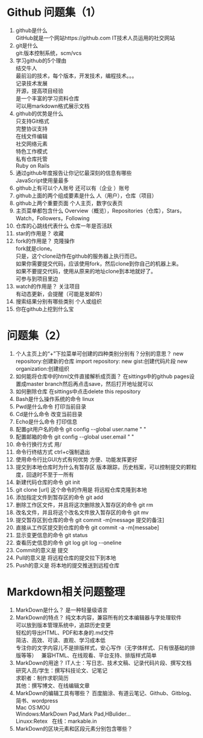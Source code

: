 # Github 问题集（1）
1. github是什么  
GitHub就是一个网站https://github.com
IT技术人员运用的社交网站
2. git是什么  
git:版本控制系统，scm/vcs
3. 学习github的5个理由  
结交牛人  
最前沿的技术，每个版本，开发技术，编程技术。。。  
记录技术发展  
开源，提高项目经验  
是一个丰富的学习资料仓库  
可以用markdown格式展示文档  
4. github的优势是什么  
只支持Git格式  
完整协议支持  
在线文件编辑  
社交网络元素  
特色工作模式  
私有仓库托管  
Ruby on Rails  
5. 通过github年度报告让你记忆最深刻的信息有哪些  
JavaScript使用量最多
6. github上有可以个人账号 还可以有（企业  ）账号
7. github上面的两个组成要素是什么
人（用户），仓库（项目）  
8. github上两个重要页面
个人主页，数字仪表页  
9. 主页菜单都包含什么
Overview（概览），Repositories（仓库），Stars，Watch，Followers，Following  
10. 仓库的心跳线代表什么
仓库一年是否活跃
11. star的作用是？
收藏
11. fork的作用是？
克隆操作  
fork就是clone。  
只是，这个clone动作在github的服务器上执行而已。  
如果你需要提交代码，应该使用fork，然后clone到你自己的机器上来。  
如果不要提交代码，使用从原来的地址clone到本地就好了。  
可参与到项目里边  
11. watch的作用是？
关注项目   
有动态更新，会提醒（可能是发邮件）
12. 搜索结果分别有哪些类别
个人或组织
13. 你在github上挖到什么宝
# 问题集（2）
1. 个人主页上的“+”下拉菜单可创建的四种类别分别有？分别的意思？
new repository:创建新的仓库
import repository:
new gist:创建代码片段
new organization:创建组织
2. 如何能将仓库中的html文件直接解析成页面？
在sittings中的github pages设置成master branch然后再点击save，然后打开地址就可以
3. 如何删除仓库
在sittings中点击delete this repository
4. Bash是什么操作系统的命令
linux
5. Pwd是什么命令
打印当前目录
6. Cd是什么命令
改变当前目录
7. Echo是什么命令
打印信息
8. 配置git用户名的命令
git config --global user.name " "
9. 配置邮箱的命令
git config --global user.email " "
10. 命令行换行方式
用/
11. 命令行终结方式
ctrl+c强制退出
12. 使用命令行比GUI方式有何优势
方便、功能发挥更好
13. 提交到本地仓库时为什么有暂存区
版本跟踪，历史档案，可以控制提交的颗粒度，回退时不至于一所有
14. 新建代码仓库的命令
git init
15. git clone [url] 这个命令的作用是
将远程仓库克隆到本地
16. 添加指定文件到暂存区的命令
git add
17. 删除工作区文件，并且将这次删除放入暂存区的命令
git rm
18. 改名文件，并且将这个改名文件放入暂存区的命令
git mv
19. 提交暂存区到仓库的命令
git commit -m[message 提交的备注]
20. 直接从工作区提交到仓库的命令
git commit -a -m[messabe]
21. 显示变更信息的命令
git status
22. 查看历史信息的命令
git log
git log --oneline
23. Commit的意义是
提交
24. Pull的意义是
将远程仓库的提交拉下到本地
25. Push的意义是
将本地的提交推送到远程仓库
# Markdown相关问题整理
1. MarkDown是什么？
是一种轻量级语言
2. MarkDown的特点？
纯文本内容，兼容所有的文本编辑器与字处理软件  
可以放到版本管理系统中，追踪历史变更  
轻松的导出HTML、PDF和本身的.md文件  
简洁、高效、可读、直观、学习成本低  
专注你的文字内容儿不是排版样式，安心写作（无字体样式、只有很基础的排版等等）  
兼容HTML、在线观看、平台支持、排版样式简单
3. MarkDown的用途？
IT人士：写日志、技术文稿、记录代码片段、撰写文档  
研究人员/学生：撰写科技论文、记笔记   
求职者：制作求职简历  
其他：撰写博文、在线编辑文章  
4. MarkDown的编辑工具有哪些？
百度脑涂、有道云笔记、Github、Gitblog、简书、wordpress  
Mac OS:MOU  
Windows:MarkDown Pad,Mark Pad,HBulider...  
Linuxx:Retex  
在线：markable.in
5. MarkDown的区块元素和区段元素分别包含哪些？
